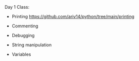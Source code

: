 Day 1 Class:

* Printing
https://github.com/ariv14/python/tree/main/printing

* Commenting

* Debugging

* String manipulation

* Variables
